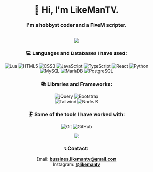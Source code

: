 <h1 align="center">👋 Hi, I'm LikeManTV.</h1>
<h3 align="center">I'm a hobbyst coder and a FiveM scripter.</h3>
<br>

<div align="center">
<img src="https://komarev.com/ghpvc/?username=LikeManTV&label=Visitors&color=blue&style=for-the-badge&abbreviated=true">

### 💻 Languages and Databases I have used:
![Lua](https://img.shields.io/badge/lua-%232C2D72.svg?style=for-the-badge&logo=lua&logoColor=white)
![HTML5](https://img.shields.io/badge/html5-%23E34F26.svg?style=for-the-badge&logo=html5&logoColor=white)
![CSS3](https://img.shields.io/badge/css3-%231572B6.svg?style=for-the-badge&logo=css3&logoColor=white)
![JavaScript](https://img.shields.io/badge/javascript-%23323330.svg?style=for-the-badge&logo=javascript&logoColor=black&color=%23F7DF1E)
![TypeScript](https://img.shields.io/badge/typescript-%23007ACC.svg?style=for-the-badge&logo=typescript&logoColor=white)
![React](https://img.shields.io/badge/React-%234ea94b.svg?style=for-the-badge&logo=react&logoColor=white&color=087EA4)
![Python](https://img.shields.io/badge/Python-%234ea94b.svg?style=for-the-badge&logo=python&logoColor=white&color=275378)
<br>
![MySQL](https://img.shields.io/badge/mysql-%2300f.svg?style=for-the-badge&logo=mysql&logoColor=white&color=E48E00)
![MariaDB](https://img.shields.io/badge/MariaDB-003545?style=for-the-badge&logo=mariadb&logoColor=white)
![PostgreSQL](https://img.shields.io/badge/PostgreSQL-%234ea94b.svg?style=for-the-badge&logo=postgresql&logoColor=white&color=31648C)

### 📚 Libraries and Frameworks:
![jQuery](https://img.shields.io/badge/jQuery-%234ea94b.svg?style=for-the-badge&logo=jquery&logoColor=white&color=0868AC)
![Bootstrap](https://img.shields.io/badge/Bootstrap-%234ea94b.svg?style=for-the-badge&logo=bootstrap&logoColor=white&color=7244A9)
<br>
![Tailwind](https://img.shields.io/badge/Tailwind-%234ea94b.svg?style=for-the-badge&logo=tailwindcss&logoColor=white&color=38BDF8)
![NodeJS](https://img.shields.io/badge/NodeJS-%234ea94b.svg?style=for-the-badge&logo=node.js&logoColor=white&color=76AE63)

### 🗜 Some of the tools I have worked with:
![Git](https://img.shields.io/badge/Git-%234ea94b.svg?style=for-the-badge&logo=git&logoColor=white&color=F05033)
![GitHub](https://img.shields.io/badge/GitHub-%234ea94b.svg?style=for-the-badge&logo=github&logoColor=white&color=black)

<img
  src="https://github-readme-stats.vercel.app/api/top-langs/?username=LikeManTV&layout=compact&theme=github_dark&hide_border=true"
/>

### 📞 Contact:
Email: [**bussines.likemantv@gmail.com**](mailto:bussines.likemantv@gmail.com)<br>
Instagram: [**@likemantv**](https://instagram.com/likemantv)
</div>

